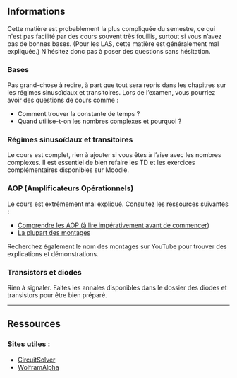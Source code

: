 ## **Informations**

Cette matière est probablement la plus compliquée du semestre, ce qui n'est pas facilité par des cours souvent très fouillis, surtout si vous n’avez pas de bonnes bases. (Pour les LAS, cette matière est généralement mal expliquée.) N’hésitez donc pas à poser des questions sans hésitation.

### **Bases**
Pas grand-chose à redire, à part que tout sera repris dans les chapitres sur les régimes sinusoïdaux et transitoires.
Lors de l’examen, vous pourriez avoir des questions de cours comme : 
- Comment trouver la constante de temps ? 
- Quand utilise-t-on les nombres complexes et pourquoi ? 

### **Régimes sinusoïdaux et transitoires**
Le cours est complet, rien à ajouter si vous êtes à l’aise avec les nombres complexes. Il est essentiel de bien refaire les TD et les exercices complémentaires disponibles sur Moodle.

### **AOP (Amplificateurs Opérationnels)**
Le cours est extrêmement mal expliqué. Consultez les ressources suivantes : 
- [Comprendre les AOP (à lire impérativement avant de commencer)](https://passionelectronique.fr/amplificateurs-operationnels-aop) 
- [La plupart des montages](http://electronique.aop.free.fr) 

Recherchez également le nom des montages sur YouTube pour trouver des explications et démonstrations.

### **Transistors et diodes**
Rien à signaler. Faites les annales disponibles dans le dossier des diodes et transistors pour être bien préparé.

---

## **Ressources**

### **Sites utiles :**
- [CircuitSolver](https://www.will-kelsey.com/circuitSolver) 
- [WolframAlpha](https://www.wolframalpha.com)

